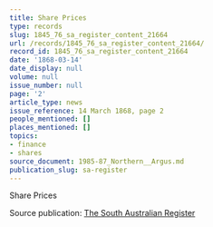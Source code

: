 ```yaml
---
title: Share Prices
type: records
slug: 1845_76_sa_register_content_21664
url: /records/1845_76_sa_register_content_21664/
record_id: 1845_76_sa_register_content_21664
date: '1868-03-14'
date_display: null
volume: null
issue_number: null
page: '2'
article_type: news
issue_reference: 14 March 1868, page 2
people_mentioned: []
places_mentioned: []
topics:
- finance
- shares
source_document: 1985-87_Northern__Argus.md
publication_slug: sa-register
---
```


Share Prices

Source publication: [The South Australian Register](/publications/sa-register/)
